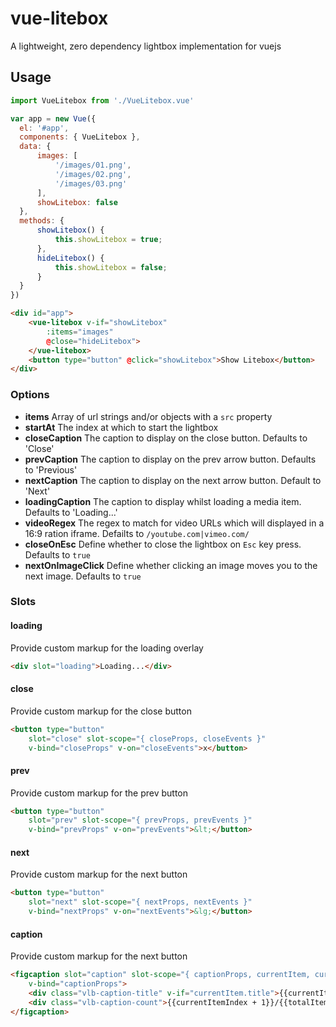 # vue-litebox
A lightweight, zero dependency lightbox implementation for vuejs

## Usage

````javascript
import VueLitebox from './VueLitebox.vue'

var app = new Vue({
  el: '#app',
  components: { VueLitebox },
  data: {
      images: [
          '/images/01.png',
          '/images/02.png',
          '/images/03.png'
      ],
      showLitebox: false
  },
  methods: {
      showLitebox() {
          this.showLitebox = true;
      },
      hideLitebox() {
          this.showLitebox = false;
      }
  }
})
````

````html
<div id="app">
    <vue-litebox v-if="showLitebox"
        :items="images"
        @close="hideLitebox">
    </vue-litebox>
    <button type="button" @click="showLitebox">Show Litebox</button>
</div>
````

### Options
* **items** Array of url strings and/or objects with a `src` property
* **startAt** The index at which to start the lightbox
* **closeCaption** The caption to display on the close button. Defaults to 'Close'
* **prevCaption** The caption to display on the prev arrow button. Defaults to 'Previous'
* **nextCaption** The caption to display on the next arrow button. Default to 'Next'
* **loadingCaption** The caption to display whilst loading a media item. Defaults to 'Loading...'
* **videoRegex** The regex to match for video URLs which will displayed in a 16:9 ration iframe. Defailts to `/youtube.com|vimeo.com/`
* **closeOnEsc** Define whether to close the lightbox on `Esc` key press. Defaults to `true`
* **nextOnImageClick** Define whether clicking an image moves you to the next image. Defaults to `true`

### Slots
#### loading
Provide custom markup for the loading overlay
````html
<div slot="loading">Loading...</div>
````

#### close
Provide custom markup for the close button
````html
<button type="button" 
    slot="close" slot-scope="{ closeProps, closeEvents }" 
    v-bind="closeProps" v-on="closeEvents">x</button>
````

#### prev
Provide custom markup for the prev button
````html
<button type="button" 
    slot="prev" slot-scope="{ prevProps, prevEvents }" 
    v-bind="prevProps" v-on="prevEvents">&lt;</button>
````

#### next
Provide custom markup for the next button
````html
<button type="button" 
    slot="next" slot-scope="{ nextProps, nextEvents }" 
    v-bind="nextProps" v-on="nextEvents">&lg;</button>
````

#### caption
Provide custom markup for the next button
````html
<figcaption slot="caption" slot-scope="{ captionProps, currentItem, currentItemIndex, totalItems }" 
    v-bind="captionProps">
    <div class="vlb-caption-title" v-if="currentItem.title">{{currentItem.title}}</div>
    <div class="vlb-caption-count">{{currentItemIndex + 1}}/{{totalItems}}</div>
</figcaption>
````